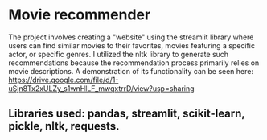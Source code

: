 # Movie recommender 
The project involves creating a "website" using the streamlit library where users can find similar movies to their favorites, movies featuring a specific actor, or specific genres. I utilized the nltk library to generate such recommendations because the recommendation process primarily relies on movie descriptions. A demonstration of its functionality can be seen here: https://drive.google.com/file/d/1-uSjn8Tx2xULZy_s1wnHlLF_mwqxtrrD/view?usp=sharing
## Libraries used: pandas, streamlit, scikit-learn, pickle, nltk, requests. 
